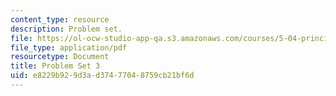 ```yaml
---
content_type: resource
description: Problem set.
file: https://ol-ocw-studio-app-qa.s3.amazonaws.com/courses/5-04-principles-of-inorganic-chemistry-ii-fall-2008/e8229b929d3ad37477048759cb21bf6d_5_04_f08_ps3.pdf
file_type: application/pdf
resourcetype: Document
title: Problem Set 3
uid: e8229b92-9d3a-d374-7704-8759cb21bf6d
---
```

